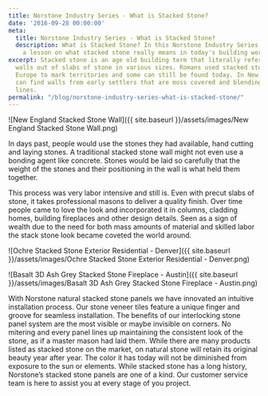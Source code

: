 ```yaml
---
title: Norstone Industry Series - What is Stacked Stone?
date: '2016-09-28 00:00:00'
meta:
  title: Norstone Industry Series - What is Stacked Stone?
  description: What is Stacked Stone? In this Norstone Industry Series, join us for
    a lesson on what stacked stone really means in today's building world.
excerpt: Stacked stone is an age old building term that literally refers to constructing
  walls out of slabs of stone in various sizes. Romans used stacked stone walls in
  Europe to mark territories and some can still be found today. In New England you
  can find walls from early settlers that are moss covered and blending into tree
  lines.
permalink: "/blog/norstone-industry-series-what-is-stacked-stone/"
---
```

![New England Stacked Stone Wall]({{ site.baseurl }}/assets/images/New England Stacked Stone Wall.png)

In days past, people would use the stones they had available, hand cutting and laying stones. A traditional stacked stone wall might not even use a bonding agent like concrete. Stones would be laid so carefully that the weight of the stones and their positioning in the wall is what held them together.

This process was very labor intensive and still is. Even with precut slabs of stone, it takes professional masons to deliver a quality finish. Over time people came to love the look and incorporated it in columns, cladding homes, building fireplaces and other design details. Seen as a sign of wealth due to the need for both mass amounts of material and skilled labor the stack stone look became coveted the world around.

![Ochre Stacked Stone Exterior Residential - Denver]({{ site.baseurl }}/assets/images/Ochre Stacked Stone Exterior Residential - Denver.png)

![Basalt 3D Ash Grey Stacked Stone Fireplace - Austin]({{ site.baseurl }}/assets/images/Basalt 3D Ash Grey Stacked Stone Fireplace - Austin.png)

With Norstone natural stacked stone panels we have innovated an intuitive installation process. Our stone veneer tiles feature a unique finger and groove for seamless installation. The benefits of our interlocking stone panel system are the most visible or maybe invisible on corners. No mitering and every panel lines up maintaining the consistent look of the stone, as if a master mason had laid them. While there are many products listed as stacked stone on the market, on natural stone will retain its original beauty year after year. The color it has today will not be diminished from exposure to the sun or elements. While stacked stone has a long history, Norstone’s stacked stone panels are one of a kind. Our customer service team is here to assist you at every stage of you project.